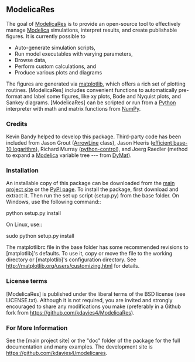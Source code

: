 ModelicaRes
-----------

The goal of [ModelicaRes](http://kdavies4.github.io/ModelicaRes/) is to provide
an open-source tool to effectively manage [Modelica](http://www.modelica.org)
simulations, interpret results, and create publishable figures.  It is currently
possible to
 - Auto-generate simulation scripts,
 - Run model executables with varying parameters,
 - Browse data,
 - Perform custom calculations, and
 - Produce various plots and diagrams

The figures are generated via [matplotlib](http://www.matplotlib.org), which
offers a rich set of plotting routines.  [ModelicaRes] includes convenient
functions to automatically pre-format and label some figures, like xy plots,
Bode and Nyquist plots, and Sankey diagrams.  [ModelicaRes] can be scripted or
run from a [Python](http://www.python.org) interpreter with math and matrix
functions from [NumPy](http://numpy.scipy.org).

### Credits

Kevin Bandy helped to develop this package.  Third-party code has been included
from Jason Grout
([ArrowLine](http://old.nabble.com/Arrows-using-Line2D-and-shortening-lines-td19104579.html)
class), Jason Heeris
([efficient base-10 logarithm](http://www.mail-archive.com/matplotlib-users@lists.sourceforge.net/msg14433.html)),
Richard Murray
([python-control](http://sourceforge.net/apps/mediawiki/python-control)), and
Joerg Raedler (method to expand a [Modelica] variable tree --- from
[DyMat](http://www.j-raedler.de/projects/dymat/)).

### Installation

An installable copy of this package can be downloaded from the
[main project site](http://kdavies4.github.com/ModelicaRes) or the
[PyPI page](http://pypi.python.org/pypi/ModelicaRes).  To install the package,
first download and extract it.  Then run the set up script (setup.py) from the
base folder.  On Windows, use the following command::

   python setup.py install

On Linux, use::

   sudo python setup.py install

The matplotlibrc file in the base folder has some recommended revisions to
[matplotlib]'s defaults.  To use it, copy or move the file to the working
directory or [matplotlib]'s configuration directory.  See
http://matplotlib.org/users/customizing.html for details.

### License terms

[ModelicaRes] is published under the liberal terms of the BSD license (see
LICENSE.txt).  Although it is not required, you are invited and strongly
encouraged to share any modifications you make (preferably in a Github fork
from https://github.com/kdavies4/ModelicaRes).

### For More Information

See the [main project site] or the "doc" folder of the package for the full
documentation and many examples.  The development site is
https://github.com/kdavies4/modelicares.

[Modelica]: http://www.modelica.org
